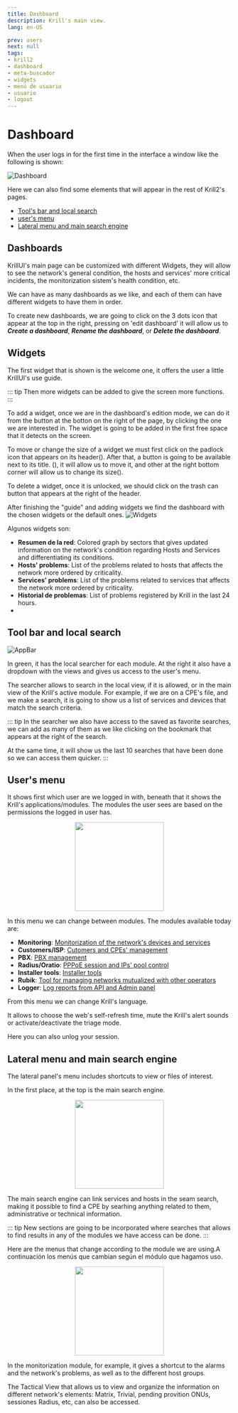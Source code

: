 ```yaml
---
title: Dashboard
description: Krill's main view.
lang: en-US

prev: users
next: null
tags:
- krill2
- dashboard
- meta-buscador
- widgets
- menú de usuario
- usuario
- logout
---
```


# Dashboard

When the user logs in for the first time in the interface a window like the following is shown:

![Dashboard](/img/krill2/main/0200.png)

Here we can also find some elements that will appear in the rest of Krill2's pages.

- [Tool's bar and local search](#tools-bar-and-local-search)
- [user's menu](#users-menu)
- [Lateral menu and main search engine](#lateral-menu-and-main-search-engine)

## Dashboards

KrillUI's main page can be customized with different Widgets, they will allow to see the network's general condition, the hosts and services' more critical incidents, the monitorization sistem's health condition, etc.

We can have as many dashboards as we like, and each of them can have different widgets to have them in order.

To create new dashboards, we are going to click on the 3 dots icon that appear at the top in the right, pressing on 'edit dashboard' it will allow us to ***Create a dashboard***, ***Rename the dashboard***, or ***Delete the dashboard***.

## Widgets

The first widget that is shown is the welcome one, it offers the user a little KrillUI's use guide.

::: tip
Then more widgets can be added to give the screen more functions.
:::

To add a widget, once we are in the dashboard's edition mode, we can do it from the button at the botton on the right of the page, by clicking the one we are interested in. The widget is going to be added in the first free space that it detects on the screen.

To move or change the size of a widget we must first click on the padlock icon that appears on its header(). After that, a button is going to be available next to its title. (), it will allow us to move it, and other at the right bottom corner will allow us to change its size().

To delete a widget, once it is unlocked, we should click on the trash can button that appears at the right of the header.

After finishing the "guide" and adding widgets we find the dashboard with the chosen widgets or the default ones.
![Widgets](/img/krill2/main/0202.png)

Algunos widgets son:

- **Resumen de la red**: Colored graph by sectors that gives updated information on the network's condition regarding Hosts and Services and differentiating its conditions.
- **Hosts' problems**: List of the problems related to hosts that affects the network more ordered by criticality.
- **Services' problems**: List of the problems related to services that affects the network more ordered by criticality.
- **Historial de problemas**: List of problems registered by Krill in the last 24 hours.
-
## Tool bar and local search

![AppBar](/img/krill2/main/0205.png)

In green, it has the local searcher for each module. At the right it also have a dropdown with the views and gives us access to the user's menu.

The searcher allows to search in the local view, if it is allowed, or in the main view of the Krill's active module. For example, if we are on a CPE's file, and we make a search, it is going to show us a list of services and devices that match the search criteria.

::: tip
In the searcher we also have access to the saved as favorite searches, we can add as many of them as we like clicking on the bookmark that appears at the right of the search.

At the same time, it will show us the last 10 searches that have been done so we can access them quicker.
:::

## User's menu

It shows first which user are we logged in with, beneath that it shows the Krill's applications/modules. The modules the user sees are based on the permissions the logged in user has.

<p align="center"><img src="/img/krill2/main/0206.png" width="200"></p>

In this menu we can change between modules. The modules available today are:

- **Monitoring**: [Monitorization of the network's devices and services](/krill2/monitoring/)
- **Customers/ISP**: [Cutomers and CPEs' management](/krill2/isp-customer/)
- **PBX**: [PBX management](/krill2/pbx/)
- **Radius/Oratio**: [PPPoE session and IPs' pool control](/krill2/radius/)
- **Installer tools**: [Installer tools](/krill2/installer-tools/)
- **Rubik**: [Tool for managing networks mutualized with other operators](/krill2/rubik/)
- **Logger**: [Log reports from API and Admin panel](/krill2/logger/)

From this menu we can change Krill's language.

It allows to choose the web's self-refresh time, mute the Krill's alert sounds or activate/deactivate the triage mode.

Here you can also unlog your session.

## Lateral menu and main search engine

The lateral panel's menu includes shortcuts to view or files of interest.

In the first place, at the top is the main search engine.

<p align="center"><img src="/img/krill2/main/0203.png" width="200"></p>

The main search engine can link services and hosts in the seam search, making it possible to find a CPE by searhing anything related to them, administrative or technical information.

::: tip
New sections are going to be incorporated where searches that allows to find results in any of the modules we have access can be done.
:::

Here are the menus that change according to the module we are using.A continuación los menús que cambian según el módulo que hagamos uso.

<p align="center"><img src="/img/krill2/main/0204.png" width="200"></p>

In the monitorization module, for example, it gives a shortcut to the alarms and the network's problems, as well as to the different host groups.

The Tactical View that allows us to view and organize the information on different network's elements: Matrix, Trivial, pending provition ONUs, sessiones Radius, etc, can also be accessed.
